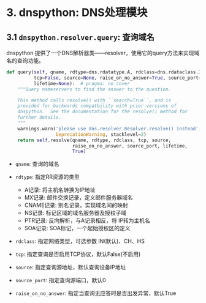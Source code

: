 # 3. dnspython: DNS处理模块

## 3.1 `dnspython.resolver.query`: 查询域名

dnspython 提供了一个DNS解析器类——resolver，使用它的query方法来实现域名的查询功能。

```python
def query(self, qname, rdtype=dns.rdatatype.A, rdclass=dns.rdataclass.IN,
          tcp=False, source=None, raise_on_no_answer=True, source_port=0,
          lifetime=None):  # pragma: no cover
    """Query nameservers to find the answer to the question.

    This method calls resolve() with ``search=True``, and is
    provided for backwards compatbility with prior versions of
    dnspython.  See the documentation for the resolve() method for
    further details.
    """
    warnings.warn('please use dns.resolver.Resolver.resolve() instead',
                  DeprecationWarning, stacklevel=2)
    return self.resolve(qname, rdtype, rdclass, tcp, source,
                        raise_on_no_answer, source_port, lifetime,
                        True)
```

* `qname`: 查询的域名
  
* `rdtype`: 指定RR资源的类型
    * A记录:  将主机名转换为IP地址
    * MX记录:  邮件交换记录，定义邮件服务器域名
    * CNAME记录:  别名记录，实现域名间的映射
    * NS记录:  标记区域的域名服务器及授权子域
    * PTR记录:  反向解析，与A记录相反，将 IP转为主机名
    * SOA记录: SOA标记，一个起始授权区的定义

* `rdclass`: 指定网络类型，可选参数 IN(默认)、CH、HS 

* `tcp`: 指定查询是否启用TCP协议，默认False(不启用)

* `source`: 指定查询源地址，默认查询设备IP地址

* `source_port`: 指定查询源端口，默认0

* `raise_on_no_answer`: 指定当查询无应答时是否出发异常，默认True


